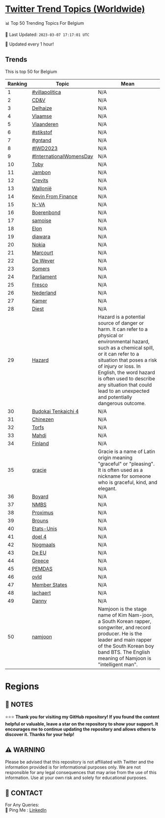 [Twitter Trend Topics (Worldwide)](https://github.com/ErcinDedeoglu/Twitter-Trend-Topics)
==========


📊 Top 50 Trending Topics For Belgium

📆 Last Updated: `2023-03-07 17:17:01 UTC`

🔧 Updated every 1 hour!


## Trends

This is top 50 for Belgium

| Ranking | Topic | Mean |
| ------- | ------------ | ------------ |
| 1 | [#villapolitica](http://twitter.com/search?q=%23villapolitica) | N/A |
| 2 | [CD&V](http://twitter.com/search?q=CD%26V) | N/A |
| 3 | [Delhaize](http://twitter.com/search?q=Delhaize) | N/A |
| 4 | [Vlaamse](http://twitter.com/search?q=Vlaamse) | N/A |
| 5 | [Vlaanderen](http://twitter.com/search?q=Vlaanderen) | N/A |
| 6 | [#stikstof](http://twitter.com/search?q=%23stikstof) | N/A |
| 7 | [#gntand](http://twitter.com/search?q=%23gntand) | N/A |
| 8 | [#IWD2023](http://twitter.com/search?q=%23IWD2023) | N/A |
| 9 | [#InternationalWomensDay](http://twitter.com/search?q=%23InternationalWomensDay) | N/A |
| 10 | [Toby](http://twitter.com/search?q=Toby) | N/A |
| 11 | [Jambon](http://twitter.com/search?q=Jambon) | N/A |
| 12 | [Crevits](http://twitter.com/search?q=Crevits) | N/A |
| 13 | [Wallonië](http://twitter.com/search?q=Walloni%c3%ab) | N/A |
| 14 | [Kevin From Finance](http://twitter.com/search?q=Kevin+From+Finance) | N/A |
| 15 | [N-VA](http://twitter.com/search?q=N-VA) | N/A |
| 16 | [Boerenbond](http://twitter.com/search?q=Boerenbond) | N/A |
| 17 | [samoise](http://twitter.com/search?q=samoise) | N/A |
| 18 | [Elon](http://twitter.com/search?q=Elon) | N/A |
| 19 | [diawara](http://twitter.com/search?q=diawara) | N/A |
| 20 | [Nokia](http://twitter.com/search?q=Nokia) | N/A |
| 21 | [Marcourt](http://twitter.com/search?q=Marcourt) | N/A |
| 22 | [De Wever](http://twitter.com/search?q=De+Wever) | N/A |
| 23 | [Somers](http://twitter.com/search?q=Somers) | N/A |
| 24 | [Parliament](http://twitter.com/search?q=Parliament) | N/A |
| 25 | [Fresco](http://twitter.com/search?q=Fresco) | N/A |
| 26 | [Nederland](http://twitter.com/search?q=Nederland) | N/A |
| 27 | [Kamer](http://twitter.com/search?q=Kamer) | N/A |
| 28 | [Diest](http://twitter.com/search?q=Diest) | N/A |
| 29 | [Hazard](http://twitter.com/search?q=Hazard) | Hazard is a potential source of danger or harm. It can refer to a physical or environmental hazard, such as a chemical spill, or it can refer to a situation that poses a risk of injury or loss. In English, the word hazard is often used to describe any situation that could lead to an unexpected and potentially dangerous outcome. |
| 30 | [Budokai Tenkaichi 4](http://twitter.com/search?q=Budokai+Tenkaichi+4) | N/A |
| 31 | [Chinezen](http://twitter.com/search?q=Chinezen) | N/A |
| 32 | [Torfs](http://twitter.com/search?q=Torfs) | N/A |
| 33 | [Mahdi](http://twitter.com/search?q=Mahdi) | N/A |
| 34 | [Finland](http://twitter.com/search?q=Finland) | N/A |
| 35 | [gracie](http://twitter.com/search?q=gracie) | Gracie is a name of Latin origin meaning "graceful" or "pleasing". It is often used as a nickname for someone who is graceful, kind, and elegant. |
| 36 | [Boyard](http://twitter.com/search?q=Boyard) | N/A |
| 37 | [NMBS](http://twitter.com/search?q=NMBS) | N/A |
| 38 | [Proximus](http://twitter.com/search?q=Proximus) | N/A |
| 39 | [Brouns](http://twitter.com/search?q=Brouns) | N/A |
| 40 | [Etats-Unis](http://twitter.com/search?q=Etats-Unis) | N/A |
| 41 | [doel 4](http://twitter.com/search?q=doel+4) | N/A |
| 42 | [Nogmaals](http://twitter.com/search?q=Nogmaals) | N/A |
| 43 | [De EU](http://twitter.com/search?q=De+EU) | N/A |
| 44 | [Greece](http://twitter.com/search?q=Greece) | N/A |
| 45 | [PEMDAS](http://twitter.com/search?q=PEMDAS) | N/A |
| 46 | [ovld](http://twitter.com/search?q=ovld) | N/A |
| 47 | [Member States](http://twitter.com/search?q=Member+States) | N/A |
| 48 | [lachaert](http://twitter.com/search?q=lachaert) | N/A |
| 49 | [Danny](http://twitter.com/search?q=Danny) | N/A |
| 50 | [namjoon](http://twitter.com/search?q=namjoon) | Namjoon is the stage name of Kim Nam-joon, a South Korean rapper, songwriter, and record producer. He is the leader and main rapper of the South Korean boy band BTS. The English meaning of Namjoon is "intelligent man". |



# Regions




## 📝 NOTES

⭐⭐⭐ **Thank you for visiting my GitHub repository! If you found the content helpful or valuable, leave a star on the repository to show your support. It encourages me to continue updating the repository and allows others to discover it. Thanks for your help!**


## ⚠️ WARNING

Please be advised that this repository is not affiliated with Twitter and the information provided is for informational purposes only. We are not responsible for any legal consequences that may arise from the use of this information. Use at your own risk and solely for educational purposes.


## 📨 CONTACT

 For Any Queries:  
            🏓 Ping Me : [LinkedIn](https://www.linkedin.com/in/ercindedeoglu/)

